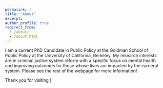 ```yaml
---
permalink: /
title: "About"
excerpt: 
author_profile: true
redirect_from: 
  - /about/
  - /about.html
---
```


I am a current PhD Candidate in Public Policy at the Goldman School of Public Policy at the University of California, Berkeley. My research interests are in criminal justice system reform with a specific focus on mental health and improving outcomes for those whose lives are impacted by the carceral system. Please see the rest of the webpage for more information! 
<br>
  <div class="text-blue">
    Thank you for visiting  <a href="https://thumbs.gfycat.com/ScornfulDismalJoey-max-1mb.gif" class=text-inherit">!</a>
  </div>






